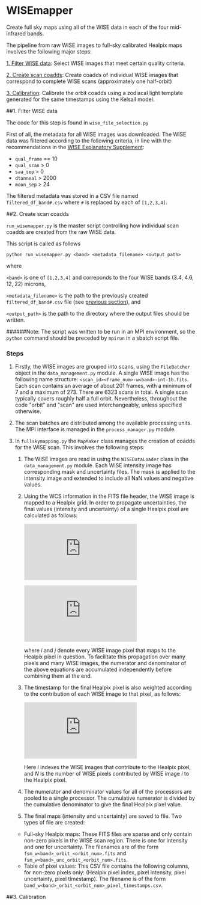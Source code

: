 # WISEmapper

Create full sky maps using all of the WISE data in each of the four mid-infrared bands.

The pipeline from raw WISE images to full-sky calibrated Healpix maps involves the following major steps:

[1. Filter WISE data](#1-filter-wise-data):
Select WISE images that meet certain quality criteria.

[2. Create scan coadds](#2-create-scan-coadds):
Create coadds of individual WISE images that correspond to complete WISE scans (approximately one half-orbit)

[3. Calibration](#3-calibration):
Calibrate the orbit coadds using a zodiacal light template generated for the same timestamps using the Kelsall model.


##1. Filter WISE data

The code for this step is found in `wise_file_selection.py`

First of all, the metadata for all WISE images was downloaded. The WISE data was filtered according to the following criteria, in line with the recommendations in the [WISE Explanatory Supplement](http://wise2.ipac.caltech.edu/docs/release/allsky/expsup/sec1_4d.html#singlexp_img):

- `qual_frame` == 10
- `qual_scan` > 0
- `saa_sep` > 0
- `dtanneal` > 2000
- `moon_sep` > 24

The filtered metadata was stored in a CSV file named `filtered_df_band#.csv` where `#` is replaced by each of `[1,2,3,4]`.

##2. Create scan coadds

`run_wisemapper.py` is the master script controlling how individual scan coadds are created from the raw WISE data.

This script is called as follows

`python run_wisemapper.py <band> <metadata_filename> <output_path>`

where 

`<band>` is one of `[1,2,3,4]` and correponds to the four WISE bands (3.4, 4.6, 12, 22) microns,

`<metadata_filename>` is the path to the previously created `filtered_df_band#.csv` file (see [previous section](#1-filter-wise-data)), and 

`<output_path>` is the path to the directory where the output files should be written.

######Note: The script was written to be run in an MPI environment, so the `python` command should be preceded by `mpirun` in a sbatch script file.

### Steps

1. Firstly, the WISE images are grouped into scans, using the `FileBatcher` object in the `data_management.py` module. A single WISE image has the following name structure:
`<scan_id><frame_num>-w<band>-int-1b.fits`. Each scan contains an average of about 201 frames, with a minimum of 7 and a maximum of 273. There are 6323 scans in total. A single scan typically covers roughly half a full orbit. Nevertheless, throughout the code "orbit" and "scan" are used interchangeably, unless specified otherwise.

2. The scan batches are distributed among the available processing units. The MPI interface is managed in the `process_manager.py` module.

3. In `fullskymapping.py` the `MapMaker` class manages the creation of coadds for the WISE scan. This involves the following steps:
    1. The WISE images are read in using the `WISEDataLoader` class in the `data_management.py` module. Each WISE intensity image has corresponding mask and uncertainty files. The mask is applied to the intensity image and extended to include all NaN values and negative values.
    2. Using the WCS information in the FITS file header, the WISE image is mapped to a Healpix grid. In order to propagate uncertainties, the final values (intensity and uncertainty) of a single Healpix pixel are calculated as follows:
        
        ![equation](https://latex.codecogs.com/svg.latex?%5Cbegin%7Bequation%7D%20%5Cbar%7Bx%7D%20%3D%20%5Cfrac%7B%5Csum_i%5Cleft%28%5Cfrac%7Bx_i%7D%7B%5Csigma_i%5E2%7D%5Cright%29%7D%7B%5Csum_j%5Cleft%28%5Cfrac%7B1%7D%7B%5Csigma_j%5E2%7D%5Cright%29%7D%20%5Cend%7Bequation%7D)

        ![euqation](https://latex.codecogs.com/svg.latex?%5Cbegin%7Bequation%7D%20%5Cbar%7B%5Csigma%7D%20%3D%20%5Cfrac%7B1%7D%7B%5Csum_j%5Cleft%28%5Cfrac%7B1%7D%7B%5Csigma_j%5E2%7D%5Cright%29%7D%20%5Cend%7Bequation%7D)

        where *i* and *j* denote every WISE image pixel that maps to the Healpix pixel in question. To facilitate this propagation over many pixels and many WISE images, the numerator and denominator of the above equations are accumulated independently before combining them at the end.
    
    3. The timestamp for the final Healpix pixel is also weighted according to the contribution of each WISE image to that pixel, as follows:
    
        ![equation](https://latex.codecogs.com/svg.latex?%5Cbegin%7Bequation%7D%20%5Cbar%7B%5Ctau%7D%20%3D%20%5Cfrac%7B%5Csum_i%5Cleft%28%5Cfrac%7BN_i%20t_i%7D%7B%5Cbar%7B%5Csigma%7D_i%5E2%7D%5Cright%29%7D%7B%5Csum_j%5Cleft%28%5Cfrac%7BN_j%7D%7B%5Cbar%7B%5Csigma%7D_j%5E2%7D%5Cright%29%7D%20%5Cend%7Bequation%7D)
    
        Here *i* indexes the WISE images that contribute to the Healpix pixel, and *N* is the number of WISE pixels contributed by WISE image *i* to the Healpix pixel.
        
    4. The numerator and denominator values for all of the processors are pooled to a single processor. The cumulative numerator is divided by the cumulative denominator to give the final Healpix pixel value.

    5. The final maps (intensity and uncertainty) are saved to file. Two types of file are created:
    - Full-sky Healpix maps: These FITS files are sparse and only contain non-zero pixels in the WISE scan region. There is one for intensity and one for uncertainty. The filenames are of the form `fsm_w<band>_orbit_<orbit_num>.fits` and `fsm_w<band>_unc_orbit_<orbit_num>.fits`.
    - Table of pixel values: This CSV file contains the following columns, for non-zero pixels only: 
    (Healpix pixel index, pixel intensity, pixel uncertainty, pixel timestamp). The filename is of the form `band_w<band>_orbit_<orbit_num>_pixel_timestamps.csv`.


##3. Calibration

